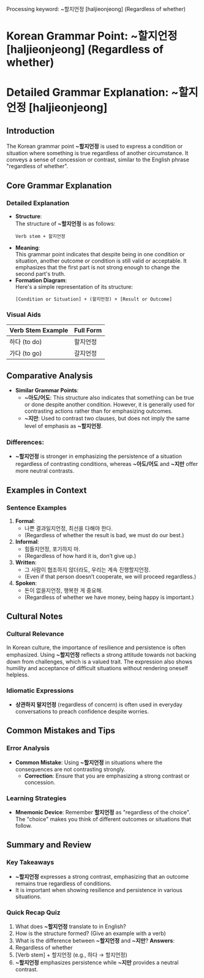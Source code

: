Processing keyword: ~할지언정 [haljieonjeong] (Regardless of whether)
# Korean Grammar Point: ~할지언정 [haljieonjeong] (Regardless of whether)
# Detailed Grammar Explanation: ~할지언정 [haljieonjeong]
## Introduction
The Korean grammar point **~할지언정** is used to express a condition or situation where something is true regardless of another circumstance. It conveys a sense of concession or contrast, similar to the English phrase "regardless of whether".
## Core Grammar Explanation
### Detailed Explanation
- **Structure**:  
  The structure of **~할지언정** is as follows:
  ```
  Verb stem + 할지언정
  ```
- **Meaning**:  
  This grammar point indicates that despite being in one condition or situation, another outcome or condition is still valid or acceptable. It emphasizes that the first part is not strong enough to change the second part's truth.
- **Formation Diagram**:  
  Here's a simple representation of its structure:
  ```
  [Condition or Situation] + (할지언정) + [Result or Outcome]
  ```
### Visual Aids
| Verb Stem Example | Full Form                  |
|--------------------|---------------------------|
| 하다 (to do)       | 할지언정                  |
| 가다 (to go)       | 갈지언정                  |
## Comparative Analysis
- **Similar Grammar Points**:
  - **~아도/어도**: This structure also indicates that something can be true or done despite another condition. However, it is generally used for contrasting actions rather than for emphasizing outcomes.
  - **~지만**: Used to contrast two clauses, but does not imply the same level of emphasis as **~할지언정**.
### Differences:
- **~할지언정** is stronger in emphasizing the persistence of a situation regardless of contrasting conditions, whereas **~아도/어도** and **~지만** offer more neutral contrasts.
## Examples in Context
### Sentence Examples
1. **Formal**:  
   - 나쁜 결과일지언정, 최선을 다해야 한다.  
   - (Regardless of whether the result is bad, we must do our best.)
2. **Informal**:  
   - 힘들지언정, 포기하지 마.  
   - (Regardless of how hard it is, don’t give up.)
3. **Written**:  
   - 그 사람이 협조하지 않더라도, 우리는 계속 진행할지언정.  
   - (Even if that person doesn’t cooperate, we will proceed regardless.)
4. **Spoken**:  
   - 돈이 없을지언정, 행복한 게 중요해.  
   - (Regardless of whether we have money, being happy is important.)
## Cultural Notes
### Cultural Relevance
In Korean culture, the importance of resilience and persistence is often emphasized. Using **~할지언정** reflects a strong attitude towards not backing down from challenges, which is a valued trait. The expression also shows humility and acceptance of difficult situations without rendering oneself helpless.
### Idiomatic Expressions
- **상관하지 말지언정** (regardless of concern) is often used in everyday conversations to preach confidence despite worries.
## Common Mistakes and Tips
### Error Analysis
- **Common Mistake**: Using **~할지언정** in situations where the consequences are not contrasting strongly.
  - **Correction**: Ensure that you are emphasizing a strong contrast or concession.
### Learning Strategies
- **Mnemonic Device**: Remember **할지언정** as "regardless of the choice". The "choice" makes you think of different outcomes or situations that follow.
## Summary and Review
### Key Takeaways
- **~할지언정** expresses a strong contrast, emphasizing that an outcome remains true regardless of conditions.
- It is important when showing resilience and persistence in various situations.
### Quick Recap Quiz
1. What does **~할지언정** translate to in English?
2. How is the structure formed? (Give an example with a verb)
3. What is the difference between **~할지언정** and **~지만**?
**Answers**:
1. Regardless of whether
2. [Verb stem] + 할지언정 (e.g., 하다 → 할지언정)
3. **~할지언정** emphasizes persistence while **~지만** provides a neutral contrast.
